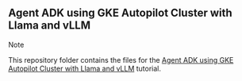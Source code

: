 ## Agent ADK using GKE Autopilot Cluster with Llama and vLLM


>[!NOTE]
>This repository folder contains the files for the [Agent ADK using GKE Autopilot Cluster with Llama and vLLM](https://gke-ai-labs.dev/docs/agentic/adk-llama-vllm/) tutorial.
